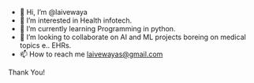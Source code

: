 - 👋 Hi, I’m @laivewaya
- 👀 I’m interested in Health infotech.
- 🌱 I’m currently learning Programming in python.
- 💞️ I’m looking to collaborate on AI and ML projects boreing on medical topics e.. EHRs.
- 📫 How to reach me laivewayas@gmail.com

Thank You!
